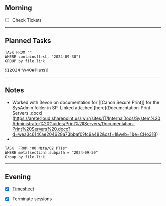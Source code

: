 ## Morning
- [ ] Check Tickets

---
## Planned Tasks
~~~dataview
TASK FROM ""
WHERE contains(text, "2024-09-30")
GROUP by file.link
~~~
![[2024-W40#Plans]]

---
## Notes
- Worked with Devon on documentation for [[Canon Secure Print]] for the SysAdmin folder in SP. Linked attached [here](Documentation-Print Servers .docx](https://aretecloud.sharepoint.us/:w:/r/sites/IT/InternalDocs/System%20Administrator%20Guides/Print%20Servers/Documentation-Print%20Servers%20.docx?d=wea3c6140ae204628a73bbaf09fc9a482&csf=1&web=1&e=CHo31B)
- 
~~~dataview
TASK  FROM "00 Meta/02 PTIs"
WHERE meta(section).subpath = "2024-09-30"
Group by file.link
~~~
---
## Evening
- [x] [Timesheet]()
- [x] Terminate sessions

